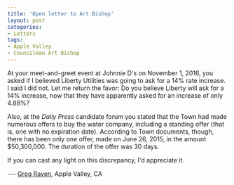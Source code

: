 ```yaml
---
title: 'Open letter to Art Bishop'
layout: post
categories:
- Letters
tags:
- Apple Valley
- Councilman Art Bishop
---
```


At your meet-and-greet event at Johnnie D's on November 1, 2016, you asked if I believed Liberty Utilities was going to ask for a 14% rate increase. I said I did not. Let me return the favor: Do you believe Liberty will ask for a 14% increase, now that they have apparently asked for an increase of only 4.88%?

Also, at the *Daily Press* candidate forum you stated that the Town had made numerous offers to buy the water company, including a standing offer (that is, one with no expiration date). According to Town documents, though, there has been only one offer, made on June 26, 2015, in the amount $50,300,000. The duration of the offer was 30 days.

If you can cast any light on this discrepancy, I'd appreciate it.

--- [Greg Raven](https://www.gregraven.org), Apple Valley, CA
